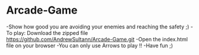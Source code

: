 # Arcade-Game
-Show how good you are avoiding your enemies and reaching the safety ;)
-To play: Download the zipped file https://github.com/AndrewSultann/Arcade-Game.git
-Open the index.html file on your browser
-You can only use Arrows to play !!
-Have fun ;)
